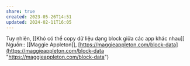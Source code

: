 ```yaml
---
share: true
created: 2023-05-26T14:51
updated: 2024-02-11T16:05
---
```

Tuy nhiên, [[Khó có thể copy dữ liệu dạng block giữa các app khác nhau]]
Nguồn:: [[Maggie Appleton]], [https://maggieappleton.com/block-data](https://maggieappleton.com/block-data "https://maggieappleton.com/block-data")
